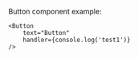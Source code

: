 Button component example:

```tsx
<Button 
    text="Button"
    handler={console.log('test1')}
/>
```